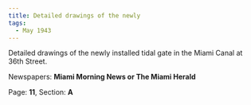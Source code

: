 ```yaml
---  
title: Detailed drawings of the newly  
tags:  
  - May 1943  
---  
```

  
Detailed drawings of the newly installed tidal gate in the Miami Canal at 36th Street.  
  
Newspapers: **Miami Morning News or The Miami Herald**  
  
Page: **11**, Section: **A** 
